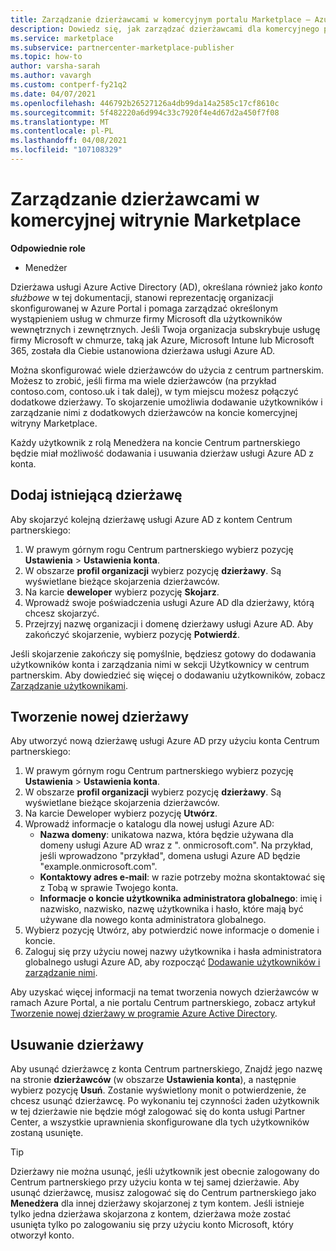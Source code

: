 ```yaml
---
title: Zarządzanie dzierżawcami w komercyjnym portalu Marketplace — Azure Marketplace
description: Dowiedz się, jak zarządzać dzierżawcami dla komercyjnego programu Marketplace w centrum partnerskim.
ms.service: marketplace
ms.subservice: partnercenter-marketplace-publisher
ms.topic: how-to
author: varsha-sarah
ms.author: vavargh
ms.custom: contperf-fy21q2
ms.date: 04/07/2021
ms.openlocfilehash: 446792b26527126a4db99da14a2585c17cf8610c
ms.sourcegitcommit: 5f482220a6d994c33c7920f4e4d67d2a450f7f08
ms.translationtype: MT
ms.contentlocale: pl-PL
ms.lasthandoff: 04/08/2021
ms.locfileid: "107108329"
---
```

# <a name="manage-tenants-in-the-commercial-marketplace"></a>Zarządzanie dzierżawcami w komercyjnej witrynie Marketplace

**Odpowiednie role**

- Menedżer

Dzierżawa usługi Azure Active Directory (AD), określana również jako *konto służbowe* w tej dokumentacji, stanowi reprezentację organizacji skonfigurowanej w Azure Portal i pomaga zarządzać określonym wystąpieniem usług w chmurze firmy Microsoft dla użytkowników wewnętrznych i zewnętrznych. Jeśli Twoja organizacja subskrybuje usługę firmy Microsoft w chmurze, taką jak Azure, Microsoft Intune lub Microsoft 365, została dla Ciebie ustanowiona dzierżawa usługi Azure AD.

Można skonfigurować wiele dzierżawców do użycia z centrum partnerskim. Możesz to zrobić, jeśli firma ma wiele dzierżawców (na przykład contoso.com, contoso.uk i tak dalej), w tym miejscu możesz połączyć dodatkowe dzierżawy. To skojarzenie umożliwia dodawanie użytkowników i zarządzanie nimi z dodatkowych dzierżawców na koncie komercyjnej witryny Marketplace.

Każdy użytkownik z rolą Menedżera na koncie Centrum partnerskiego będzie miał możliwość dodawania i usuwania dzierżaw usługi Azure AD z konta.

## <a name="add-an-existing-tenant"></a>Dodaj istniejącą dzierżawę

Aby skojarzyć kolejną dzierżawę usługi Azure AD z kontem Centrum partnerskiego:

1. W prawym górnym rogu Centrum partnerskiego wybierz pozycję **Ustawienia**  >  **Ustawienia konta**.
1. W obszarze **profil organizacji** wybierz pozycję **dzierżawy**. Są wyświetlane bieżące skojarzenia dzierżawców.
1. Na karcie **deweloper** wybierz pozycję **Skojarz**.
1. Wprowadź swoje poświadczenia usługi Azure AD dla dzierżawy, którą chcesz skojarzyć.
1. Przejrzyj nazwę organizacji i domenę dzierżawy usługi Azure AD. Aby zakończyć skojarzenie, wybierz pozycję **Potwierdź**.

Jeśli skojarzenie zakończy się pomyślnie, będziesz gotowy do dodawania użytkowników konta i zarządzania nimi w sekcji Użytkownicy w centrum partnerskim. Aby dowiedzieć się więcej o dodawaniu użytkowników, zobacz [Zarządzanie użytkownikami](add-manage-users.md).

## <a name="create-a-new-tenant"></a>Tworzenie nowej dzierżawy

Aby utworzyć nową dzierżawę usługi Azure AD przy użyciu konta Centrum partnerskiego:

1. W prawym górnym rogu Centrum partnerskiego wybierz pozycję **Ustawienia**  >  **Ustawienia konta**.
1. W obszarze **profil organizacji** wybierz pozycję **dzierżawy**. Są wyświetlane bieżące skojarzenia dzierżawców.
1. Na karcie Deweloper wybierz pozycję **Utwórz**.
1. Wprowadź informacje o katalogu dla nowej usługi Azure AD:
    - **Nazwa domeny**: unikatowa nazwa, która będzie używana dla domeny usługi Azure AD wraz z ". onmicrosoft.com". Na przykład, jeśli wprowadzono "przykład", domena usługi Azure AD będzie "example.onmicrosoft.com".
    - **Kontaktowy adres e-mail**: w razie potrzeby można skontaktować się z Tobą w sprawie Twojego konta.
    - **Informacje o koncie użytkownika administratora globalnego**: imię i nazwisko, nazwisko, nazwę użytkownika i hasło, które mają być używane dla nowego konta administratora globalnego.
1. Wybierz pozycję Utwórz, aby potwierdzić nowe informacje o domenie i koncie.
1. Zaloguj się przy użyciu nowej nazwy użytkownika i hasła administratora globalnego usługi Azure AD, aby rozpocząć [Dodawanie użytkowników i zarządzanie nimi](add-manage-users.md).

Aby uzyskać więcej informacji na temat tworzenia nowych dzierżawców w ramach Azure Portal, a nie portalu Centrum partnerskiego, zobacz artykuł [Tworzenie nowej dzierżawy w programie Azure Active Directory](/azure/active-directory/fundamentals/active-directory-access-create-new-tenant).

## <a name="remove-a-tenant"></a>Usuwanie dzierżawy

Aby usunąć dzierżawcę z konta Centrum partnerskiego, Znajdź jego nazwę na stronie **dzierżawców** (w obszarze **Ustawienia konta**), a następnie wybierz pozycję **Usuń**. Zostanie wyświetlony monit o potwierdzenie, że chcesz usunąć dzierżawcę. Po wykonaniu tej czynności żaden użytkownik w tej dzierżawie nie będzie mógł zalogować się do konta usługi Partner Center, a wszystkie uprawnienia skonfigurowane dla tych użytkowników zostaną usunięte.

> [!TIP]
> Dzierżawy nie można usunąć, jeśli użytkownik jest obecnie zalogowany do Centrum partnerskiego przy użyciu konta w tej samej dzierżawie. Aby usunąć dzierżawcę, musisz zalogować się do Centrum partnerskiego jako **Menedżera** dla innej dzierżawy skojarzonej z tym kontem. Jeśli istnieje tylko jedna dzierżawa skojarzona z kontem, dzierżawa może zostać usunięta tylko po zalogowaniu się przy użyciu konto Microsoft, który otworzył konto.
